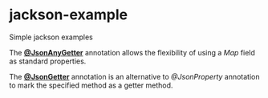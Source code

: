 # jackson-example
Simple jackson examples

The **[@JsonAnyGetter](https://github.com/UnionOne/jackson-example/blob/master/src/main/java/com/github/union/jackson/bean/ExtendableBeanJsonAnyGetter.java#L21)** annotation allows the flexibility of using a *Map* field as standard properties.

The **[@JsonGetter](https://github.com/UnionOne/jackson-example/blob/master/src/main/java/com/github/union/jackson/bean/MyBeanJsonGetter.java#L19)** annotation is an alternative to *@JsonProperty* annotation to mark the specified method as a getter method.
